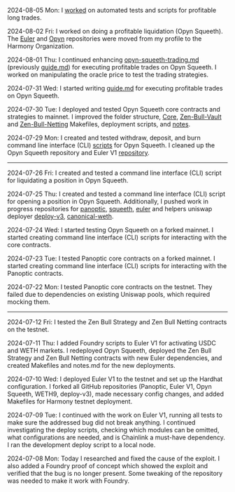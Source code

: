 2024-08-05 Mon: I [worked](https://github.com/harmony-one/squeeth-monorepo/commit/65b92ceb5eab89636fe577218c279d7a5e32b15a) on automated tests and scripts for profitable long trades.

2024-08-02 Fri: I worked on doing a profitable liquidation (Opyn Squeeth). The [Euler](https://github.com/harmony-one/euler-contracts) and [Opyn](https://github.com/harmony-one/squeeth-monorepo) repositories were moved from my profile to the Harmony Organization.

2024-08-01 Thu: I continued enhancing [opyn-squeeth-trading.md](https://github.com/harmony-one/h/blob/main/docs/opyn-squeeth-trading.md) (previously [guide.md](https://github.com/0x73696d616f/squeeth-monorepo/blob/main/guide.md)) for executing profitable trades on Opyn Squeeth. I worked on manipulating the oracle price to test the trading strategies.

2024-07-31 Wed: I started writing [guide.md](https://github.com/0x73696d616f/squeeth-monorepo/blob/main/guide.md) for executing profitable trades on Opyn Squeeth.

2024-07-30 Tue: I deployed and tested Opyn Squeeth core contracts and strategies to mainnet. I improved the folder structure, [Core](https://github.com/0x73696d616f/squeeth-monorepo/blob/main/packages/hardhat/Makefile), [Zen-Bull-Vault](https://github.com/0x73696d616f/squeeth-monorepo/blob/main/packages/zen-bull-vault/Makefile) and [Zen-Bull-Netting](https://github.com/0x73696d616f/squeeth-monorepo/blob/main/packages/zen-bull-netting/Makefile) Makefiles, deployment scripts, and [notes](https://github.com/0x73696d616f/squeeth-monorepo/blob/main/notes.md).

2024-07-29 Mon: I created and tested withdraw, deposit, and burn command line interface (CLI) [scripts](https://github.com/0x73696d616f/squeeth-monorepo/blob/main/packages/cli/Makefile) for Opyn Squeeth. I cleaned up the Opyn Squeeth repository and Euler V1 [repository](https://github.com/0x73696d616f/euler-contracts/commit/98ae2ae4346f94777ea7cab9a790d5db4516fc5a).

---

2024-07-26 Fri: I created and tested a command line interface (CLI) script for liquidating a position in Opyn Squeeth.

2024-07-25 Thu: I created and tested a command line interface (CLI) script for opening a position in Opyn Squeeth. Additionally, I pushed work in progress repositories for [panoptic](https://github.com/0x73696d616f/panoptic-v1-core), [squeeth](https://github.com/0x73696d616f/squeeth-monorepo), [euler](https://github.com/0x73696d616f/euler-contracts) and helpers uniswap deployer [deploy-v3](https://github.com/0x73696d616f/deploy-v3), [canonical-weth](https://github.com/0x73696d616f/canonical-weth).

2024-07-24 Wed: I started testing Opyn Squeeth on a forked mainnet. I started creating command line interface (CLI) scripts for interacting with the core contracts.

2024-07-23 Tue: I tested Panoptic core contracts on a forked mainnet. I started creating command line interface (CLI) scripts for interacting with the Panoptic contracts.

2024-07-22 Mon: I tested Panoptic core contracts on the testnet. They failed due to dependencies on existing Uniswap pools, which required mocking them.

---

2024-07-12 Fri: I tested the Zen Bull Strategy and Zen Bull Netting contracts on the testnet.

2024-07-11 Thu:
I added Foundry scripts to Euler V1 for activating USDC and WETH markets. I redeployed Opyn Squeeth, deployed the Zen Bull Strategy and Zen Bull Netting contracts with new Euler dependencies, and created Makefiles and notes.md for the new deployments.

2024-07-10 Wed:
I deployed Euler V1 to the testnet and set up the Hardhat configuration. I forked all GitHub repositories (Panoptic, Euler V1, Opyn Squeeth, WETH9, deploy-v3), made necessary config changes, and added Makefiles for Harmony testnet deployment.

2024-07-09 Tue: I continued with the work on Euler V1, running all tests to make sure the addressed bug did not break anything. I continued investigating the deploy scripts, checking which modules can be omitted, what configurations are needed, and is Chainlink a must-have dependency. I ran the development deploy script to a local node.

2024-07-08 Mon: Today I researched and fixed the cause of the exploit. I also added a Foundry proof of concept which showed the exploit and verified that the bug is no longer present. Some tweaking of the repository was needed to make it work with Foundry.
